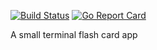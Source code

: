 [![Build Status](https://api.travis-ci.org/crazcalm/flash-cards.svg?branch=master)](https://travis-ci.org/crazcalm/flash-cards)
[![Go Report Card](https://goreportcard.com/badge/github.com/crazcalm/flash-cards)](https://goreportcard.com/report/github.com/crazcalm/flash-cards)

A small terminal flash card app
